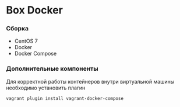 # Box Docker

### Сборка
* CentOS 7
* Docker
* Docker Compose

### Дополнительные компоненты
Для корректной работы контейнеров внутри виртуальной машины необходимо установить плагин

```sh
vagrant plugin install vagrant-docker-compose
```